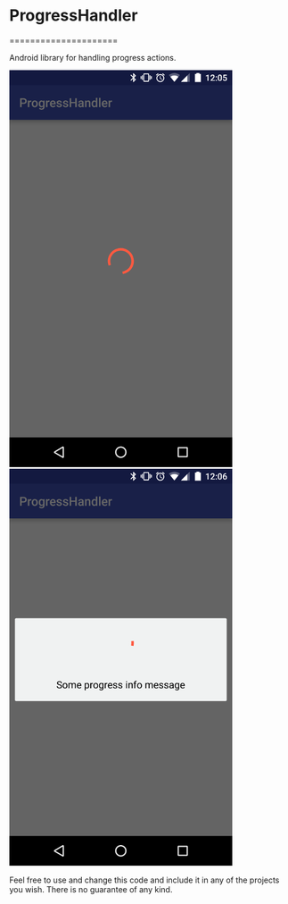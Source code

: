 # ProgressHandler
=====================


Android library for handling progress actions.

![alt tag](https://raw.githubusercontent.com/Trollologic/ProgressHandler/d9412d45645f9030adb81532a9d6e97d2eb4d7c5/progress_without_message.png)
![alt tag](https://raw.githubusercontent.com/Trollologic/ProgressHandler/d9412d45645f9030adb81532a9d6e97d2eb4d7c5/progress_with_message.png)




Feel free to use and change this code and include it in any of the projects you wish. There is no guarantee of any kind.